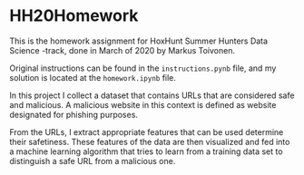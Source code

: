 # HH20Homework
This is the homework assignment for HoxHunt Summer Hunters Data Science -track, done in March of 2020 by Markus Toivonen.

Original instructions can be found in the `instructions.pynb` file, and my solution is located at the `homework.ipynb` file. 

In this project I collect a dataset that contains URLs that are considered safe and malicious. A malicious website in this context is defined as website designated for phishing purposes.

From the URLs, I extract appropriate features that can be used determine their safetiness. These features of the data are then visualized and fed into a machine learning algorithm that tries to learn from a training data set to distinguish a safe URL from a malicious one.

